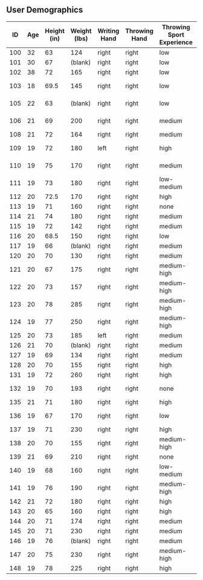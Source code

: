 ## User Demographics

| ID	| Age |	Height (in)	| Weight (lbs)	| Writing Hand |	Throwing Hand |	Throwing Sport Experience	| Type of Throwing Sport	| VR Experience |
| ------------- | ------------- | ------------- | ------------- | ------------- | ------------- | ------------- | ------------- | ------------- | 
| 100 | 32 | 63 | 124 | right | right | low | badminton | medium |
| 101 | 30 | 67 | (blank) | right | right | low | no | low |
| 102 | 38 | 72 | 165 | right | right | low | tennis | medium |
| 103 | 18 | 69.5 | 145 | right | right | low | baseball | low-medium |
| 105 | 22 | 63 | (blank) | right | right | low | football | low-medium |
| 106 | 21 | 69 | 200 | right | right | medium | baseball | medium-high |
| 108 | 21 | 72 | 164 | right | right | medium | baseball | low |
| 109 | 19 | 72 | 180 | left | right | high | baseball/basketball/football | low-medium |
| 110 | 19 | 75 | 170 | right | right | medium | dodgeball | low-medium |
| 111 | 19 | 73 | 180 | right | right | low-medium | basketball/football | low |
| 112 | 20 | 72.5 | 170 | right | right | high | baseball | medium |
| 113 | 19 | 71 | 160 | right | right | none | no | high |
| 114 | 21 | 74 | 180 | right | right | medium | baseball | medium |
| 115 | 19 | 72 | 142 | right | right | medium | basketball | low |
| 116 | 20 | 68.5 | 150 | right | right | low | none | medium |
| 117 | 19 | 66 | (blank) | right | right | medium | basketball | low |
| 120 | 20 | 70 | 130 | right | right | medium | no | medium |
| 121 | 20 | 67 | 175 | right | right | medium-high | baseball/football | low |
| 122 | 20 | 73 | 157 | right | right | medium-high | frisbee/basketball/baseball/football/soccer | medium |
| 123 | 20 | 78 | 285 | right | right | medium-high | basketball | low-medium |
| 124 | 19 | 77 | 250 | right | right | medium-high | basketball | low |
| 125 | 20 | 73 | 185 | left | right | medium | baseball | low |
| 126 | 21 | 70 | (blank) | right | right | medium | no | none |
| 127 | 19 | 69 | 134 | right | right | medium | baseball | low |
| 128 | 20 | 70 | 155 | right | right | high | baseball | none |
| 131 | 19 | 72 | 260 | right | right | high | baseball/dodgeball | none |
| 132 | 19 | 70 | 193 | right | right | none | no | low-medium |
| 135 | 21 | 71 | 180 | right | right | high | football/baseball | none |
| 136 | 19 | 67 | 170 | right | right | low | none | low-medium |
| 137 | 19 | 71 | 230 | right | right | high | baseball | none |
| 138 | 20 | 70 | 155 | right | right | medium-high | baseball/football | low |
| 139 | 21 | 69 | 210 | right | right | none | no | low |
| 140 | 19 | 68 | 160 | right | right | low-medium | no | none |
| 141 | 19 | 76 | 190 | right | right | medium-high | baseball | low |
| 142 | 21 | 72 | 180 | right | right | high | baseball | low |
| 143 | 20 | 65 | 160 | right | right | high | football/bbaseball | low |
| 144 | 20 | 71 | 174 | right | right | medium | baseball | medium |
| 145 | 20 | 71 | 230 | right | right | medium | no | none |
| 146 | 19 | 76 | (blank) | right | right | medium | football/baseball | low |
| 147 | 20 | 75 | 230 | right | right | medium-high | basketball/baseball | none |
| 148 | 19 | 78 | 225 | right | right | high | dodgeball/football/baseball | none |


